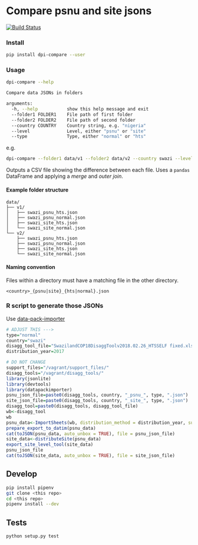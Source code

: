 # Compare psnu and site jsons

[![Build Status](https://travis-ci.org/davidhuser/data-pack-importer-compare.svg?branch=master)](https://travis-ci.org/davidhuser/data-pack-importer-compare)

### Install

```bash
pip install dpi-compare --user
```

### Usage

```bash
dpi-compare --help

Compare data JSONs in folders

arguments:
  -h, --help           show this help message and exit
  --folder1 FOLDER1    File path of first folder
  --folder2 FOLDER2    File path of second folder
  --country COUNTRY    Country string, e.g. "nigeria"
  --level              Level, either "psnu" or "site"
  --type               Type, either "normal" or "hts"
```

e.g.

```bash
dpi-compare --folder1 data/v1 --folder2 data/v2 --country swazi --level psnu --type normal
```

Outputs a CSV file showing the difference between each file.
Uses a `pandas` DataFrame and applying a _merge_ and _outer join_.

#### Example folder structure

```
data/
├── v1/
│   ├── swazi_psnu_hts.json
│   ├── swazi_psnu_normal.json
│   ├── swazi_site_hts.json
│   └── swazi_site_normal.json
└── v2/
    ├── swazi_psnu_hts.json
    ├── swazi_psnu_normal.json
    ├── swazi_site_hts.json
    └── swazi_site_normal.json
```

#### Naming convention

Files within a directory must have a matching file in the other directory.

`<country>_{psnu|site}_{hts|normal}.json`


### R script to generate those JSONs

Use [data-pack-importer](https://github.com/jason-p-pickering/data-pack-importer)

```R
# ADJUST THIS --->
type="normal"
country="swazi"
disagg_tool_file="SwazilandCOP18DisaggToolv2018.02.26_HTSSELF fixed.xlsx"
distribution_year=2017

# DO NOT CHANGE
support_files="/vagrant/support_files/"
disagg_tools="/vagrant/disagg_tools/"
library(jsonlite)
library(devtools)
library(datapackimporter)
psnu_json_file=paste0(disagg_tools, country, "_psnu_", type, ".json")
site_json_file=paste0(disagg_tools, country, "_site_", type, ".json")
disagg_tool=paste0(disagg_tools, disagg_tool_file)
wb<-disagg_tool
wb
psnu_data<-ImportSheets(wb, distribution_method = distribution_year, support_files_path = support_files)
prepare_export_to_datim(psnu_data)
cat(toJSON(psnu_data, auto_unbox = TRUE), file = psnu_json_file)
site_data<-distributeSite(psnu_data)
export_site_level_tool(site_data)
psnu_json_file
cat(toJSON(site_data, auto_unbox = TRUE), file = site_json_file)
```

## Develop

```bash
pip install pipenv
git clone <this repo>
cd <this repo>
pipenv install --dev
```

## Tests
```
python setup.py test
```